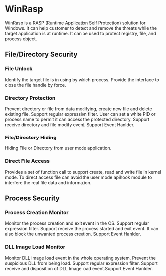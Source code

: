 # WinRasp
WinRasp is a RASP (Runtime Application Self Protection) solution for Windows. It can help customer to detect and remove the threats while the target application is at runtime. It can be used to protect registry, file, and process object.

## File/Directory Security
### File Unlock
Identify the target file is in using by which process. Provide the interface to close the file handle by force. 
### Directory Protection
Prevent directory or file from data modifying, create new file and delete existing file. Support regular expression filter. User can set a white PID or process name to permit it can access the protected directory. Support receive directory and file modify event. Support Event Hanlder. 
### File/Directory Hiding
Hiding File or Directory from user mode application.
### Direct File Access
Provides a set of function call to support create, read and write file in kernel mode. To direct access file can avoid the user mode apihook module to interfere the real file data and information.
## Process Security
### Process Creation Monitor
Monitor the process creation and exit event in the OS. Support regular expression filter. Support receive the process started and exit event. It can also block the unwanted process creation. Support Event Hanlder. 
### DLL Image Load Monitor
Monitor DLL image load event in the whole operating system. Prevent the suspicious DLL from being load. Support regular expression filter. Support receive and disposition of DLL Image load event.Support Event Hanlder. 
